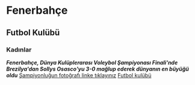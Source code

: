 # Fenerbahçe
## Futbol Kulübü
### Kadınlar
***Fenerbahçe, Dünya Kulüplerarası Voleybol Şampiyonası Finali'nde Brezilya'dan Sollys Osasco'yu 3-0 mağlup ederek dünyanın en büyüğü oldu***
[Şampiyonluğun fotoğrafı linke tıklayınız](https://www.fenerbahce.org/haberler/basketbol-kadin/2019/5/sampiyon-fenerbahce)
[Futbol kulübü](https://static.birgun.net/resim/haber-detay-resim/2021/05/11/fenerbahce-kadinlar-basketbol-ligi-nde-namaglup-sampiyon-oldu-874748-5.jpg)
